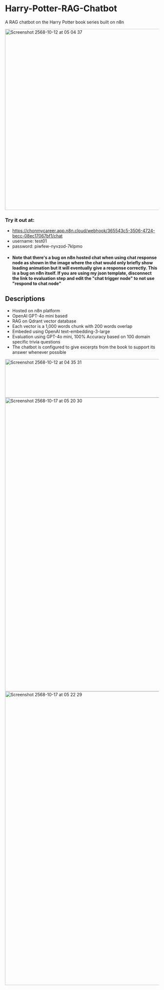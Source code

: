 # Harry-Potter-RAG-Chatbot
A RAG chatbot on the Harry Potter book series built on n8n

<img width="1168" height="593" alt="Screenshot 2568-10-12 at 05 04 37" src="https://github.com/user-attachments/assets/5aa7602f-d81b-4b9f-a0ee-2a67b6d4f247" />

### Try it out at:
* https://chonmycareer.app.n8n.cloud/webhook/365543c5-3506-4724-becc-08ec17067bf1/chat
* username: test01
* password: piwfew-nyvzod-7kIpmo
* #### Note that there's a bug on n8n hosted chat when using chat response node as shown in the image where the chat would only briefly show loading animation but it will eventually give a response correctly. This is a bug on n8n itself. If you are using my json template, disconnect the link to evaluation step and edit the "chat trigger node" to not use "respond to chat node"

## Descriptions
* Hosted on n8n platform
* OpenAI GPT-4o mini based
* RAG on Qdrant vector database
* Each vector is a 1,000 words chunk with 200 words overlap
* Embeded using OpenAI text-embedding-3-large
* Evaluation using GPT-4o mini, 100% Accuracy based on 100 domain specific trivia questions
* The chatbot is configured to give excerpts from the book to support its answer whenever possible

<img width="1060" height="126" alt="Screenshot 2568-10-12 at 04 35 31" src="https://github.com/user-attachments/assets/aabca89b-2db7-4c1a-8752-b29320c5ddcc" />
<img width="1066" height="962" alt="Screenshot 2568-10-17 at 05 20 30" src="https://github.com/user-attachments/assets/9bc4d0b9-7a33-419b-951e-c58be7023d4a" />
<img width="1066" height="962" alt="Screenshot 2568-10-17 at 05 22 29" src="https://github.com/user-attachments/assets/4bf5c9dc-7826-421f-bfec-d6f5f3295257" />
